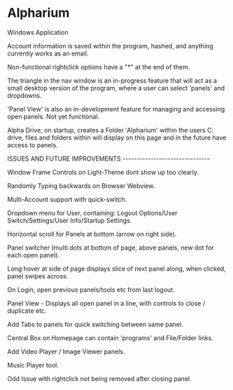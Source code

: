 # Alpharium
Windows Application

Account information is saved within the program, hashed, and anything currently works as an email.

Non-functional rightclick options have a "*" at the end of them.

The triangle in the nav window is an in-progress feature that will act as a small desktop version of the program, where a user can select 'panels' and dropdowns.

'Panel View' is also an in-development feature for managing and accessing open panels. Not yet functional.

Alpha Drive, on startup, creates a Folder 'Alpharium' within the users C: drive, files and folders within will display on this page and in the future have access to panels.



ISSUES AND FUTURE IMPROVEMENTS -------------------------------

Window Frame Controls on Light-Theme dont show up too clearly.

Randomly Typing backwards on Browser Webview.

Multi-Account support with quick-switch.

Dropdown menu for User, containing: Logout Options/User Switch/Settings/User Info/Startup Settings.

Horizontal scroll for Panels at bottom (arrow on right side).

Panel switcher (multi dots at bottom of page, above panels, new dot for each open panel).

Long hover at side of page displays slice of next panel along, when clicked, panel swipes across.

On Login, open previous panels/tools etc from last logout.

Panel View - Displays all open panel in a line, with controls to close / duplicate etc.

Add Tabs to panels for quick switching between same panel.

Central Box on Homepage can contain 'programs' and File/Folder links.

Add Video Player / Image Viewer panels.

Music Player tool.

Odd Issue with rightclick not being removed after closing panel.